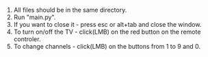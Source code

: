 1) All files should be in the same directory.
2) Run "main.py".
3) If you want to close it - press esc or alt+tab and close the window.
4) To turn on/off the TV - click(LMB) on the red button on the remote controler.
5) To change channels - click(LMB) on the buttons from 1 to 9 and 0.
